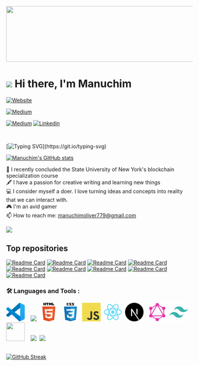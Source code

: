<div align="center">
  <img src="https://media.giphy.com/media/dWesBcTLavkZuG35MI/giphy.gif" width="600" height="150"/>
</div>

# <img src="https://raw.githubusercontent.com/iampavangandhi/iampavangandhi/master/gifs/Hi.gif" width="30px"> Hi there, I'm Manuchim

[![Website](https://img.shields.io/badge/github-grey?style=for-the-badge&url=https%3A%2F%2Fgithub.com/mxnuchim)](https://github.com/mxnuchim/)

[![Medium](https://img.shields.io/badge/Twitter-black?style=for-the-badge&logo=medium&logoColor=white&link=https://twitter.com/manuchim_ix)](https://twitter.com/manuchim_ix)

[![Medium](https://img.shields.io/badge/Medium-black?style=for-the-badge&logo=medium&logoColor=white&link=https://medium.com/@manuchimoliver779)](https://medium.com/@manuchimoliver779)
[![Linkedin](https://img.shields.io/badge/LinkedIn-blue?style=for-the-badge&logo=linkedin&labelColor=blue&link=https://www.linkedin.com/in/manuchim-oliver-754802195)](https://www.linkedin.com/in/manuchim-oliver-754802195)

<br />

[![Typing SVG](https://readme-typing-svg.herokuapp.com?font=Montserrat&color=white&size=36&width=800&duration=6969&lines=I'm+a+FullStack+Blockchain+Dev!;Open-source+developer+advocate;Based+in+Lagos,+Nigeria;)](https://git.io/typing-svg)




[![Manuchim's GitHub stats](https://github-readme-stats.vercel.app/api?username=mxnuchim&show_icons=true&theme=radical&hide=contribs,issues,prs,issues?count_private=true)](https://github.com/mxnuchim/github-readme-stats)

:school: I recently concluded the State University of New York's blockchain specialization course</br>
:fountain_pen: I have a passion for creative writing and learning new things</br>
:computer: I consider myself a doer. I love turning ideas and concepts into reality that we can interact with.</br>
:video_game: I'm an avid gamer</br>
:mailbox: How to reach me: <a href="manuchimoliver779@gmail.com">manuchimoliver779@gmail.com</a>

<a href="https://github.com/mxnuchim/github-readme-stats"><img align="center" src="https://github-readme-stats.vercel.app/api/top-langs/?username=mxnuchim&theme=github_dark&layout=compact&hide_border=true" /></a> 

## Top repositories
[![Readme Card](https://github-readme-stats.vercel.app/api/pin/?username=mxnuchim&repo=project-wave-web3.0&theme=github_dark)](https://github.com/mxnuchim/project-wave-web3.0)
[![Readme Card](https://github-readme-stats.vercel.app/api/pin/?username=mxnuchim&repo=discord-clone-blockchain&theme=github_dark)](https://github.com/mxnuchim/discord-clone-blockchain)
[![Readme Card](https://github-readme-stats.vercel.app/api/pin/?username=mxnuchim&repo=twitter-blockchain-clone&theme=github_dark)](https://github.com/mxnuchim/twitter-blockchain-clone)
[![Readme Card](https://github-readme-stats.vercel.app/api/pin/?username=mxnuchim&repo=robinhood-blockchain-clone&theme=github_dark)](https://github.com/mxnuchim/robinhood-blockchain-clone)
[![Readme Card](https://github-readme-stats.vercel.app/api/pin/?username=mxnuchim&repo=uber-clone-blockchain&theme=github_dark)](https://github.com/mxnuchim/robinhood-clone-blockchain)
[![Readme Card](https://github-readme-stats.vercel.app/api/pin/?username=mxnuchim&repo=cryptocoven-nft-api&theme=github_dark)](https://github.com/mxnuchim/cryptocoven-nft-api)
[![Readme Card](https://github-readme-stats.vercel.app/api/pin/?username=mxnuchim&repo=crypto-beetles-nft-collection&theme=github_dark)](https://github.com/mxnuchim/crypto-beetles-nft-collection)
[![Readme Card](https://github-readme-stats.vercel.app/api/pin/?username=mxnuchim&repo=30-days-of-solidity&theme=github_dark)](https://github.com/mxnuchim/30-days-of-solidity)
[![Readme Card](https://github-readme-stats.vercel.app/api/pin/?username=mxnuchim&repo=dwell-homes-real-estate-project&theme=github_dark)](https://github.com/mxnuchim/dwell-homes-real-estate-project)


### :hammer_and_wrench: Languages and Tools :
<div>
  <img width=50px src="https://raw.githubusercontent.com/github/explore/80688e429a7d4ef2fca1e82350fe8e3517d3494d/topics/visual-studio-code/visual-studio-code.png">&nbsp;&nbsp;&nbsp;
  <img width=50px src="https://raw.githubusercontent.com/jmnote/z-icons/master/svg/git.svg">&nbsp;
  <img width=50px src="https://raw.githubusercontent.com/github/explore/80688e429a7d4ef2fca1e82350fe8e3517d3494d/topics/html/html.png">&nbsp;
  <img width=50px src="https://raw.githubusercontent.com/github/explore/80688e429a7d4ef2fca1e82350fe8e3517d3494d/topics/css/css.png">&nbsp;
  <img width=50px src="https://raw.githubusercontent.com/github/explore/80688e429a7d4ef2fca1e82350fe8e3517d3494d/topics/javascript/javascript.png">&nbsp;
  <img width=50px src="https://github.com/devicons/devicon/blob/master/icons/react/react-original.svg">&nbsp;
  <img width=50px src="https://github.com/devicons/devicon/blob/master/icons/nextjs/nextjs-original.svg">&nbsp;&nbsp;
  <img width=50px src="https://github.com/devicons/devicon/blob/master/icons/graphql/graphql-plain.svg">&nbsp;
  <img width=50px src="https://github.com/devicons/devicon/blob/master/icons/tailwindcss/tailwindcss-plain.svg">&nbsp;
  <img width=50px height=50px src="https://upload.wikimedia.org/wikipedia/commons/9/98/Solidity_logo.svg">&nbsp;
  <img width=50px src="">&nbsp;
  <img width=50px src="https://upload.wikimedia.org/wikipedia/commons/thumb/5/5f/Windows_logo_-_2012.svg/2048px-Windows_logo_-_2012.svg.png">&nbsp;
  <img width=50px src="https://cdn-icons-png.flaticon.com/512/518/518713.png">&nbsp;
</div>

</br>

[![GitHub Streak](https://github-readme-streak-stats.herokuapp.com/?user=mxnuchim&theme=highcontrast)](https://git.io/streak-stats)


